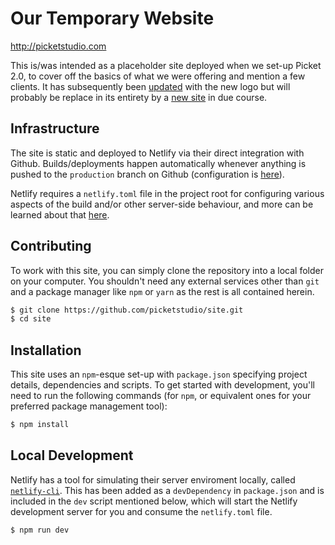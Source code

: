 # Our Temporary Website

[ http://picketstudio.com ](http://picketstudio.com)

This is/was intended as a placeholder site deployed when we set-up Picket 2.0, to cover off the basics of what we were offering and mention a few clients. It has subsequently been [updated](https://github.com/picketstudio/site/commit/b7ad83f967b6e5edc968677568e56685568c6e7f) with the new logo but will probably be replace in its entirety by a [new site](https://github.com/picketstudio/home) in due course.

## Infrastructure

The site is static and deployed to Netlify via their direct integration with Github. Builds/deployments happen automatically whenever anything is pushed to the `production` branch on Github (configuration is [here](https://app.netlify.com/sites/picketstudio/settings/deploys)).

Netlify requires a `netlify.toml` file in the project root for configuring various aspects of the build and/or other server-side behaviour, and more can be learned about that [here](https://docs.netlify.com/configure-builds/file-based-configuration/).

## Contributing

To work with this site, you can simply clone the repository into a local folder on your computer. You shouldn't need any external services other than `git` and a package manager like `npm` or `yarn` as the rest is all contained herein.

~~~ sh
$ git clone https://github.com/picketstudio/site.git
$ cd site
~~~

## Installation

This site uses an `npm`-esque set-up with `package.json` specifying project details, dependencies and scripts. To get started with development, you'll need to run the following commands (for `npm`, or equivalent ones for your preferred package management tool):

~~~ sh
$ npm install
~~~

## Local Development

Netlify has a tool for simulating their server enviroment locally, called [`netlify-cli`](https://docs.netlify.com/cli/get-started/). This has been added as a `devDependency` in `package.json` and is included in the `dev` script mentioned below, which will start the Netlify development server for you and consume the `netlify.toml` file.

~~~ sh
$ npm run dev
~~~
